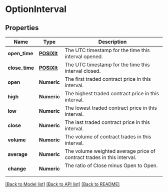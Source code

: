 # OptionInterval

[//]: # (CLASS:IntrinioSDK::OptionInterval)

[//]: # (KIND:object)

## Properties

[//]: # (START_DEFINITION)

Name | Type | Description
------------ | ------------- | -------------
**open_time** | [**POSIXlt**](POSIXlt.md) | The UTC timestamp for the time this interval opened. &nbsp;
**close_time** | [**POSIXlt**](POSIXlt.md) | The UTC timestamp for the time this interval closed. &nbsp;
**open** | **Numeric** | The first traded contract price in this interval. &nbsp;
**high** | **Numeric** | The highest traded contract price in this interval. &nbsp;
**low** | **Numeric** | The lowest traded contract price in this interval. &nbsp;
**close** | **Numeric** | The last traded contract price in this interval. &nbsp;
**volume** | **Numeric** | The volume of contract trades in this interval. &nbsp;
**average** | **Numeric** | The volume weighted average price of contract trades in this interval. &nbsp;
**change** | **Numeric** | The ratio of Close minus Open to Open. &nbsp;

[//]: # (END_DEFINITION)


[//]: # (CONTAINED_CLASS:IntrinioSDK::POSIXlt)


[//]: # (CONTAINED_CLASS:IntrinioSDK::POSIXlt)


[[Back to Model list]](../README.md#documentation-for-models) [[Back to API list]](../README.md#documentation-for-api-endpoints) [[Back to README]](../README.md)


